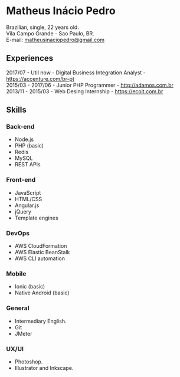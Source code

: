 # Matheus Inácio Pedro

Brazilian, single, 22 years old.<br>
Vila Campo Grande - Sao Paulo, BR.<br>
E-mail: [matheusinaciopedro@gmail.com](mailto:matheusinaciopedro@gmail.com)

## Experiences

2017/07 - Util now - Digital Business Integration Analyst - <https://accenture.com/br-pt>  
2015/03 - 2017/06 - Junior PHP Programmer - <http://adamos.com.br>  
2013/11 - 2015/03 - Web Desing Internship - <https://ecoit.com.br>

## Skills

### Back-end

- Node.js
- PHP (basic)
- Redis
- MySQL
- REST APIs

### Front-end

- JavaScript
- HTML/CSS
- Angular.js
- jQuery
- Template engines

### DevOps

- AWS CloudFormation
- AWS Elastic BeanStalk
- AWS CLI automation

### Mobile

- Ionic (basic)
- Native Android (basic)

### General

- Intermediary English.
- Git
- JMeter


### UX/UI

- Photoshop.
- Illustrator and Inkscape.